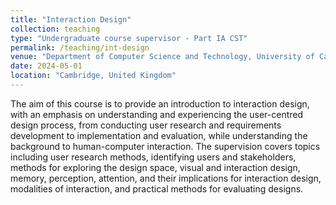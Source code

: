 ```yaml
---
title: "Interaction Design"
collection: teaching
type: "Undergraduate course supervisor - Part IA CST"
permalink: /teaching/int-design
venue: "Department of Computer Science and Technology, University of Cambridge"
date: 2024-05-01
location: "Cambridge, United Kingdom"
---
```


The aim of this course is to provide an introduction to interaction design, with an emphasis on understanding and experiencing the user-centred design process, from conducting user research and requirements development to implementation and evaluation, while understanding the background to human-computer interaction. The supervision covers topics including user research methods, identifying users and stakeholders, methods for exploring the design space, visual and interaction design, memory, perception, attention, and their implications for interaction design, modalities of interaction, and practical methods for evaluating designs. 

